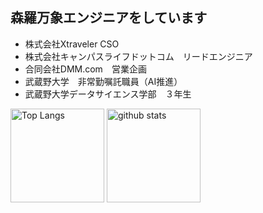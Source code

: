 ## 森羅万象エンジニアをしています

<ul>
  <li>株式会社Xtraveler CSO</li>
  <li>株式会社キャンパスライフドットコム　リードエンジニア</li>
  <li>合同会社DMM.com　営業企画</li>
  <li>武蔵野大学　非常勤嘱託職員（AI推進）</li>
  <li>武蔵野大学データサイエンス学部　３年生</li>
    
</ul>
<p align="left"> 
  <img alt="Top Langs" height="150px" src="https://github-readme-stats.vercel.app/api/top-langs/?username=ituyama&layout=compact&show_icons=true&theme=onedark" />
  <img alt="github stats" height="150px" src="https://github-readme-stats.vercel.app/api?username=ituyama&theme=onedark&show_icons=ture" />
</p>
